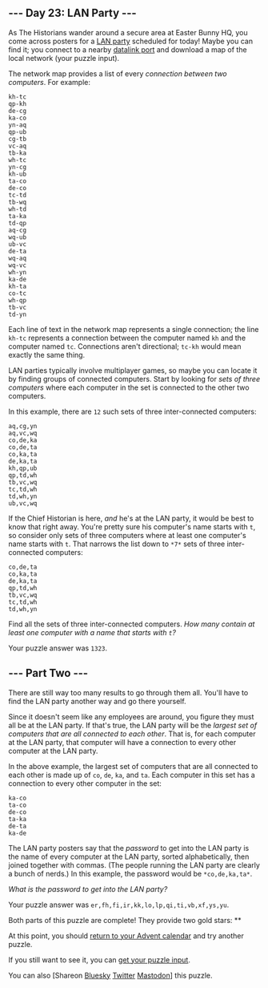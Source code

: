 \--- Day 23: LAN Party ---
----------

As The Historians wander around a secure area at Easter Bunny HQ, you come across posters for a [LAN party](https://en.wikipedia.org/wiki/LAN_party) scheduled for today! Maybe you can find it; you connect to a nearby [datalink port](/2016/day/9) and download a map of the local network (your puzzle input).

The network map provides a list of every *connection between two computers*. For example:

```
kh-tc
qp-kh
de-cg
ka-co
yn-aq
qp-ub
cg-tb
vc-aq
tb-ka
wh-tc
yn-cg
kh-ub
ta-co
de-co
tc-td
tb-wq
wh-td
ta-ka
td-qp
aq-cg
wq-ub
ub-vc
de-ta
wq-aq
wq-vc
wh-yn
ka-de
kh-ta
co-tc
wh-qp
tb-vc
td-yn

```

Each line of text in the network map represents a single connection; the line `kh-tc` represents a connection between the computer named `kh` and the computer named `tc`. Connections aren't directional; `tc-kh` would mean exactly the same thing.

LAN parties typically involve multiplayer games, so maybe you can locate it by finding groups of connected computers. Start by looking for *sets of three computers* where each computer in the set is connected to the other two computers.

In this example, there are `12` such sets of three inter-connected computers:

```
aq,cg,yn
aq,vc,wq
co,de,ka
co,de,ta
co,ka,ta
de,ka,ta
kh,qp,ub
qp,td,wh
tb,vc,wq
tc,td,wh
td,wh,yn
ub,vc,wq

```

If the Chief Historian is here, *and* he's at the LAN party, it would be best to know that right away. You're pretty sure his computer's name starts with `t`, so consider only sets of three computers where at least one computer's name starts with `t`. That narrows the list down to `*7*` sets of three inter-connected computers:

```
co,de,ta
co,ka,ta
de,ka,ta
qp,td,wh
tb,vc,wq
tc,td,wh
td,wh,yn

```

Find all the sets of three inter-connected computers. *How many contain at least one computer with a name that starts with `t`?*

Your puzzle answer was `1323`.

\--- Part Two ---
----------

There are still way too many results to go through them all. You'll have to find the LAN party another way and go there yourself.

Since it doesn't seem like any employees are around, you figure they must all be at the LAN party. If that's true, the LAN party will be the *largest set of computers that are all connected to each other*. That is, for each computer at the LAN party, that computer will have a connection to every other computer at the LAN party.

In the above example, the largest set of computers that are all connected to each other is made up of `co`, `de`, `ka`, and `ta`. Each computer in this set has a connection to every other computer in the set:

```
ka-co
ta-co
de-co
ta-ka
de-ta
ka-de

```

The LAN party posters say that the *password* to get into the LAN party is the name of every computer at the LAN party, sorted alphabetically, then joined together with commas. (The people running the LAN party are clearly a bunch of nerds.) In this example, the password would be `*co,de,ka,ta*`.

*What is the password to get into the LAN party?*

Your puzzle answer was `er,fh,fi,ir,kk,lo,lp,qi,ti,vb,xf,ys,yu`.

Both parts of this puzzle are complete! They provide two gold stars: \*\*

At this point, you should [return to your Advent calendar](/2024) and try another puzzle.

If you still want to see it, you can [get your puzzle input](23/input).

You can also [Shareon [Bluesky](https://bsky.app/intent/compose?text=I%27ve+completed+%22LAN+Party%22+%2D+Day+23+%2D+Advent+of+Code+2024+%23AdventOfCode+https%3A%2F%2Fadventofcode%2Ecom%2F2024%2Fday%2F23) [Twitter](https://twitter.com/intent/tweet?text=I%27ve+completed+%22LAN+Party%22+%2D+Day+23+%2D+Advent+of+Code+2024&url=https%3A%2F%2Fadventofcode%2Ecom%2F2024%2Fday%2F23&related=ericwastl&hashtags=AdventOfCode) [Mastodon](javascript:void(0);)] this puzzle.